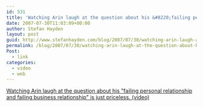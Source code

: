 ```yaml
---
id: 531
title: 'Watching Arin laugh at the question about his &#8220;failing personal relationship and failing business relationship&#8221; is just priceless.'
date: 2007-07-30T11:03:09+00:00
author: Stefan Hayden
layout: post
guid: http://www.stefanhayden.com/blog/2007/07/30/watching-arin-laugh-at-the-question-about-his-failing-personal-relationship-and-failing-business-relationship-is-just-priceless/
permalink: /blog/2007/07/30/watching-arin-laugh-at-the-question-about-his-failing-personal-relationship-and-failing-business-relationship-is-just-priceless/
Post:
  - link
categories:
  - video
  - web
---
```

<a href="https://www.youtube.com/watch?v=OR1WxBp3LZo">Watching Arin laugh at the question about his "failing personal relationship and failing business relationship" is just priceless. (video)</a>